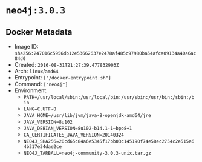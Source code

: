 # `neo4j:3.0.3`

## Docker Metadata

- Image ID: `sha256:247016c5956db12e53662637e2478af485c97980ba54afca09134a40a6ac84d0`
- Created: `2016-08-31T21:27:39.477832903Z`
- Arch: `linux`/`amd64`
- Entrypoint: `["/docker-entrypoint.sh"]`
- Command: `["neo4j"]`
- Environment:
  - `PATH=/usr/local/sbin:/usr/local/bin:/usr/sbin:/usr/bin:/sbin:/bin`
  - `LANG=C.UTF-8`
  - `JAVA_HOME=/usr/lib/jvm/java-8-openjdk-amd64/jre`
  - `JAVA_VERSION=8u102`
  - `JAVA_DEBIAN_VERSION=8u102-b14.1-1~bpo8+1`
  - `CA_CERTIFICATES_JAVA_VERSION=20140324`
  - `NEO4J_SHA256=20cd65c84a6e5345f17bb03c145190f74e58ec2754c2e515a64b317e34dae2ce`
  - `NEO4J_TARBALL=neo4j-community-3.0.3-unix.tar.gz`

